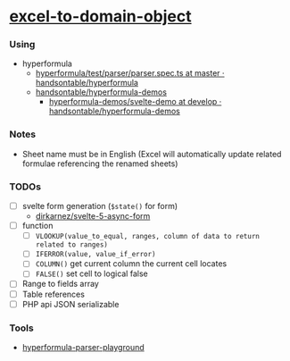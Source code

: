 [excel-to-domain-object](https://dirkarnez.github.io/excel-to-domain-object)
============================================================================
### Using
- hyperformula
  - [hyperformula/test/parser/parser.spec.ts at master · handsontable/hyperformula](https://github.com/handsontable/hyperformula/blob/master/test/parser/parser.spec.ts)
  - [handsontable/hyperformula-demos](https://github.com/handsontable/hyperformula-demos)
    - [hyperformula-demos/svelte-demo at develop · handsontable/hyperformula-demos](https://github.com/handsontable/hyperformula-demos/tree/develop/svelte-demo)

### Notes
- Sheet name must be in English (Excel will automatically update related formulae referencing the renamed sheets)

### TODOs
- [ ] svelte form generation (`$state()` for form)
  - [dirkarnez/svelte-5-async-form](https://github.com/dirkarnez/svelte-5-async-form)
- [ ] function
  - [ ] `VLOOKUP(value_to_equal, ranges, column of data to return related to ranges)`
  - [ ] `IFERROR(value, value_if_error)`
  - [ ] `COLUMN()` get current column the current cell locates
  - [ ] `FALSE()` set cell to logical false
- [ ] Range to fields array
- [ ] Table references
- [ ] PHP api JSON serializable
### Tools
- [hyperformula-parser-playground](https://dirkarnez.github.io/hyperformula-parser-playground/)
